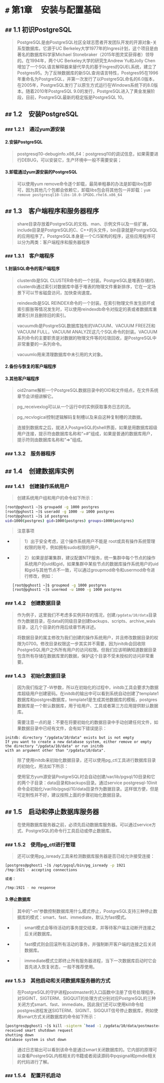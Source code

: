 
# `#` 第1章　安装与配置基础

## `##` 1.1 初识PostgreSQL
> PostgreSQL是由PostgreSQL社区全球志愿者开发团队开发的开源对象-关系型数据库。它源于UC Berkeley大学1977年的Ingres计划，这个项目是由著名的数据库科学家Michael Stonebraker（2015年图灵奖获得者）领导的。在1994年，两个UC Berkeley大学的研究生Andrew Yu和Jolly Chen增加了一个SQL语言解释器来替代早先的基于Ingres的QUEL系统，建立了Postgres95。为了反映数据库的新SQL查询语言特性，Postgres95在1996年重命名为PostgreSQL，并第一次发行了以PostgreSQL命名的6.0版本，在2005年，PostgreSQL发行了以原生方式运行在Windows系统下的8.0版本。随着2010年PostgreSQL 9.0的发行，PostgreSQL进入了黄金发展阶段，目前，PostgreSQL最新的稳定版是PostgreSQL 10。

## `##` 1.2　安装PostgreSQL

### `###` 1.2.1　通过yum源安装

#### 2.安装PostgreSQL
> postgresql10-debuginfo.x86_64：postgresql10的调试信息，如果需要进行DEBUG，可以安装它，生产环境中一般不需要安装；

#### 3.卸载通过yum源安装的PostgreSQL
> 可以使用yum remove命令逐个卸载，最简单粗暴的办法是卸载libs包即可，因为其他几个包都会依赖它，卸载libs包会将其他包一并卸载：`yum remove postgresql10-libs-10.0-1PGDG.rhel6.x86_64`

## `##` 1.3　客户端程序和服务器程序
> share目录存放着PostgreSQL的文档、man、示例文件以及一些扩展，include目录是PostgreSQL的C、C++的头文件，bin目录就是PostgreSQL的应用程序了。PostgreSQL本身是一个C/S架构的程序，这些应用程序可以分为两类：客户端程序和服务器程序

### `###` 1.3.1　客户端程序

#### 1.封装SQL命令的客户端程序
> clusterdb是SQL CLUSTER命令的一个封装。PostgreSQL是堆表存储的，clusterdb通过索引对数据库中基于堆表的物理文件重新排序，它在一定场景下可以节省磁盘访问，加快查询速度。

> reindexdb是SQL REINDEX命令的一个封装。在索引物理文件发生损坏或索引膨胀等情况发生时，可以使用reindexdb命令对指定的表或者数据库重建索引并且删除旧的索引。

> vacuumdb是PostgreSQL数据库独有的VACUUM、VACUUM FREEZE和VACUUM FULL，VACUUM ANALYZE这几个SQL命令的封装。VACUUM系列命令的主要职责是对数据的物理文件等的垃圾回收，是PostgreSQL中非常重要的一系列命令。

> vacuumlo用来清理数据库中未引用的大对象。

#### 2.备份与恢复的客户端程序

#### 3.其他客户端程序
> oid2name解析一个PostgreSQL数据目录中的OID和文件结点，在文件系统章节会详细讲解它。

> pg_receivexlog可以从一个运行中的实例获取事务日志的流。

> pg_recvlogical控制逻辑解码复制槽以及来自这种复制槽的流数据。

> 连接到数据库之后，就进入PostgreSQL的shell界面，如果是用数据库超级用户连接，提示符由数据库名称和“=#”组成，如果是普通的数据库用户，提示符则由数据库名称和“=>”组成。

### `###` 1.3.2　服务器程序

## `##` 1.4　创建数据库实例
### `###` 1.4.1　创建操作系统用户
> 创建系统用户组和用户的命令如下所示：
```sh
[root@pghost1 ~]$ groupadd -g 1000 postgres
[root@pghost1 ~]$ useradd -g 1000 -u 1000 postgres
[root@pghost1 ~]$ id postgres
uid=1000(postgres) gid=1000(postgres) groups=1000(postgres)
```
> 注意事项
- > 1）出于安全考虑，这个操作系统用户不能是 root或具有操作系统管理权限的账号，例如拥有sudo权限的用户。
- > 2）如果是部署集群，建议配置NTP服务，统一集群中每个节点的操作系统用户的uid和gid，如果集群中某些节点的数据库操作系统用户的uid和gid与其他节点不一致，可以通过groupmod命令和usermod命令进行修改，例如：
  ```sh
  [root@pghost1 ~]$ groupmod -g 1000 postgres
  [root@pghost1 ~]$ usermod -u 1000 -g 1000 postgres
  ```
  
### `###` 1.4.2　创建数据目录
> 作为例子，这里我们不考虑多实例并存的情况，创建`/pgdata/10/data`目录作为数据目录，在data的同级目录创建backups、scripts、archive_wals目录，这几个目录的作用后续章节再详述。

> 将数据目录的属主修改为我们创建的操作系统用户，并且修改数据目录的权限为0700。修改目录权限这一步其实并不需要，因为initdb会回收除PostgreSQL用户之外所有用户的访问权限。但我们应该明确知道数据目录包含所有存储在数据库里的数据，保护这个目录不受未授权的访问非常重要。

### `###` 1.4.3　初始化数据目录
> 因为我们指定了-W参数，所以在初始化的过程中，initdb工具会要求为数据库超级用户创建密码。在initdb的输出中可以看到系统自动创建了template1数据库和postgres数据库，template1是生成其他数据库的模板，postgres数据库是一个默认数据库，用于给用户、工具或者第三方应用提供默认数据库。

> 需要注意一点的是：不要在将要初始化的数据目录中手动创建任何文件，如果数据目录中已经有文件，会有如下错误提示：
```
initdb: directory "/pgdata/10/data" exists but is not empty
If you want to create a new database system, either remove or empty the directory "/pgdata/10/data" or run initdb
with an argument other than "/pgdata/10/data".
```

> 除了使用initdb来初始化数据目录，还可以使用pg_ctl工具进行数据库目录的初始化，用法如下所示：

> 使用官方yum源安装PostgreSQL时会自动创建/var/lib/pgsql/10目录和它的两个子目录：data目录和backups目录。通过service postgresql-10init命令会初始化/var/lib/pgsql/10/data目录作为数据目录。这样很方便，但是可定制性并不好，建议按照上面的步骤初始化数据目录。

## `##` 1.5　启动和停止数据库服务器
> 在使用数据库服务器之前，必须先启动数据库服务器。可以通过service方式、PostgreSQL的命令行工具启动或停止数据库。

### `###` 1.5.2　使用pg_ctl进行管理
> 还可以使用pg_isready工具来检测数据库服务器是否已经允许接受连接：
```sh
[postgres@pghost1 ~]$ /opt/pgsql/bin/pg_isready -p 1921
/tmp:1921 - accepting connections

或者：

/tmp:1921 - no response
```

#### 3.停止数据库
> 其中的“-m”参数控制数据库用什么模式停止，PostgreSQL支持三种停止数据库的模式：smart、fast、immediate，默认为fast模式。
- > smart模式会等待活动的事务提交结束，并等待客户端主动断开连接之后关闭数据库。
- > fast模式则会回滚所有活动的事务，并强制断开客户端的连接之后关闭数据库。
- > immediate模式立即终止所有服务器进程，当下一次数据库启动时它会首先进入恢复状态，一般不推荐使用。

### `###` 1.5.3　其他启动和关闭数据库服务器的方式
> 在PostgreSQL的守护进程postmaster的入口函数中注册了信号处理程序，对SIGINT、SIGTERM、SIGQUIT的处理方式分别对应PostgreSQL的三种关闭方式smart、fast、immediate。因此我们还可以使用kill命令给postgres进程发送SIGTERM、SIGINT、SIGQUIT信号停止数据库，例如使用smart方式关闭数据库的命令如下所示：
```sh
[postgres@pghost1 ~]$ kill -sigterm `head -1 /pgdata/10/data/postmaster.pid`
received smart shutdown request
shutting down
database system is shut down
```
> 通过日志输出可以看到该命令是通过smart关闭数据库的。它内部的原理可以查看PostgreSQL内核相关的书籍或者阅读源码中pqsignal和pmdie相关的代码进行了解。

### `###` 1.5.4　配置开机启动
